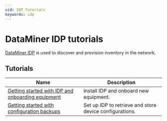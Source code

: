```yaml
---
uid: IDP_Tutorials
keywords: idp
---
```


# DataMiner IDP tutorials

[DataMiner IDP](xref:SolIDP) is used to discover and provision inventory in the network.

## Tutorials

| Name | Description |
|--|--|
| [Getting started with IDP and onboarding equipment](xref:IDP_Tutorial_DiscoveryAndProvisioning) | Install IDP and onboard new equipment. |
| [Getting started with configuration backups](xref:IDP_Tutorial_TakeConfigurationBackup) | Set up IDP to retrieve and store device configurations. |
